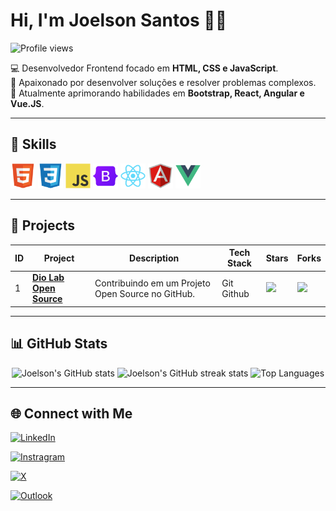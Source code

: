 # Hi, I'm Joelson Santos 👨‍💻

<p align="left">
  <img src="https://komarev.com/ghpvc/?username=joelsonti&color=green" alt="Profile views" />
</p>

💻 Desenvolvedor Frontend focado em **HTML, CSS e JavaScript**.<br>
🎯 Apaixonado por desenvolver soluções e resolver problemas complexos.<br>
🌱 Atualmente aprimorando habilidades em **Bootstrap, React, Angular e Vue.JS**.

---

## 🚀 Skills

<p align="left">
  <img src="https://github.com/devicons/devicon/raw/master/icons/html5/html5-original.svg" alt="HTML5" width="40" height="40" />
  <img src="https://github.com/devicons/devicon/raw/master/icons/css3/css3-original.svg" alt="CSS3" width="40" height="40" />
  <img src="https://github.com/devicons/devicon/raw/master/icons/javascript/javascript-original.svg" alt="JavaScript" width="40" height="40" />
  <img src="https://github.com/devicons/devicon/raw/master/icons/bootstrap/bootstrap-original.svg" alt="Bootstrap" width="40" height="40" />
  <img src="https://github.com/devicons/devicon/raw/master/icons/react/react-original.svg" alt="React" width="40" height="40" />
  <img src="https://github.com/devicons/devicon/blob/master/icons/angularjs/angularjs-original.svg" alt="Angular" width="40" height="40" />
  <img src="https://github.com/devicons/devicon/blob/master/icons/vuejs/vuejs-original.svg" alt="Vue.JS"  width="40" height="40"/>
</p>

---

## 📂 Projects

<table>
  <thead>
    <tr align="center">
      <th>ID</th>
      <th>Project</th>
      <th>Description</th>
      <th>Tech Stack</th>
      <th>Stars</th>
      <th>Forks</th>
    </tr>
  </thead>
  <tbody>
    <tr>
      <td>1</td>
      <td><a href="https://github.com/joelsonti/dio-lab-open-source"><b>Dio Lab Open Source</b></a></td>
      <td>Contribuindo em um Projeto Open Source no GitHub.</td>
      <td>Git Github</td>
      <td><img src="https://img.shields.io/github/stars/joelsonti/dio-lab-open-source" /></td>
      <td><img src="https://img.shields.io/github/forks/joelsonti/dio-lab-open-source" /></td>
    </tr>
  </tbody>
</table>

---

## 📊 GitHub Stats

<p align="center">
  <img src="https://github-readme-stats.vercel.app/api?username=joelsonti&theme=tokyonight&hide_border=true&include_all_commits=true&count_private=true" alt="Joelson's GitHub stats" />
  <img src="https://github-readme-streak-stats.herokuapp.com/?user=joelsonti&theme=tokyonight&hide_border=true" alt="Joelson's GitHub streak stats" />
  <img src="https://github-readme-stats.vercel.app/api/top-langs/?username=joelsonti&theme=tokyonight&hide_border=true&layout=compact" alt="Top Languages" />
</p>

---

## 🌐 Connect with Me

<p align="left">
  <p><a href="https://www.linkedin.com/in/joelsonti/">
    <img src="https://img.shields.io/badge/LinkedIn-Joelson_J_Santos-0A66C2?style=flat-square&logo=null" alt="LinkedIn" target="_blank" rel="noopener noreferrer">
  </a></p>
  <p><a href="https://www.instagram.com/joelsonti/">
    <img src="https://img.shields.io/badge/Instagram-Joelson_J_Santos-833AB4?style=flat-square&logo=null" alt="Instragram" target="_blank" rel="noopener noreferrer">
  </a></p>
  <p><a href="https://www.x.com/joelsonti/">
    <img src="https://img.shields.io/badge/X-Joelson_J_Santos-657786?style=flat-square&logo=null" alt="X" target="_blank" rel="noopener noreferrer">
  </a></p>
  <p><a href="mailto:joelsonti@outlook.com">
    <img src="https://img.shields.io/badge/Outlook-joelsonti@outlook.com-249ee4?style=flat-square&logo=mull" alt="Outlook" target="_blank" rel="noopener noreferrer">
  </a></p>
</p>
